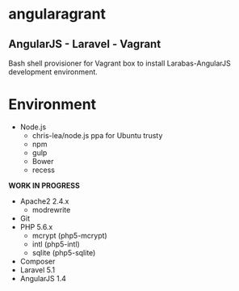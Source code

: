 # angularagrant

## AngularJS - Laravel - Vagrant 

Bash shell provisioner for Vagrant box to install Larabas-AngularJS development environment.

# Environment

- Node.js
  - chris-lea/node.js ppa for Ubuntu trusty
  - npm
  - gulp
  - Bower
  - recess

**WORK IN PROGRESS**

- Apache2 2.4.x
  - modrewrite
- Git
- PHP 5.6.x
  - mcrypt (php5-mcrypt)
  - intl (php5-intl)
  - sqlite (php5-sqlite)
- Composer
- Laravel 5.1
- AngularJS 1.4
